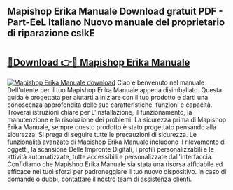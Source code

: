 ## Mapishop Erika Manuale Download gratuit PDF - Part-EeL Italiano Nuovo manuale del proprietario di riparazione cslkE

# <h2><a href="http://dfeycz7.blite.top/?on=Mapishop+Erika+Manuale">🔗Download 👉🔴 Mapishop Erika Manuale</a></h2>

[![Mapishop Erika Manuale download](https://i.imgur.com/lujVjoI.png)](http://dfeycz7.blite.top/?on=Mapishop+Erika+Manuale)
Ciao e benvenuto nel manuale Dell'utente per il tuo Mapishop Erika Manuale appena disimballato. Questa guida è progettata per aiutarti a iniziare con il tuo prodotto e darti una conoscenza approfondita delle sue caratteristiche, funzioni e capacità. Troverai istruzioni chiare per L'installazione, il funzionamento, la manutenzione e la risoluzione dei problemi. La sicurezza prima di Mapishop Erika Manuale, sempre questo prodotto è stato progettato pensando alla sicurezza. Si prega di seguire tutte le precauzioni di sicurezza. Le funzionalità avanzate di Mapishop Erika Manuale includono il rilevamento di oggetti, la scansione Delle Impronte Digitali, i profili personalizzabili e le attività automatizzate, tutte accessibili e personalizzate dall'interfaccia. Confidiamo che Mapishop Erika Manuale sia stata una risorsa affidabile ed efficace nei tuoi sforzi per padroneggiare il tuo nuovo dispositivo. In caso di domande o dubbi, contattare il nostro team di assistenza clienti.

